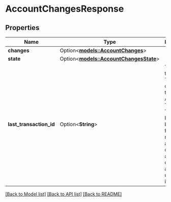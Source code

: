 # AccountChangesResponse

## Properties

Name | Type | Description | Notes
------------ | ------------- | ------------- | -------------
**changes** | Option<[**models::AccountChanges**](AccountChanges.md)> |  | [optional]
**state** | Option<[**models::AccountChangesState**](AccountChangesState.md)> |  | [optional]
**last_transaction_id** | Option<**String**> | The ID of the last Transaction created for the Account. This Transaction ID should be used for future poll requests, as the client has already observed all changes up to and including it. | [optional]

[[Back to Model list]](../README.md#documentation-for-models) [[Back to API list]](../README.md#documentation-for-api-endpoints) [[Back to README]](../README.md)


